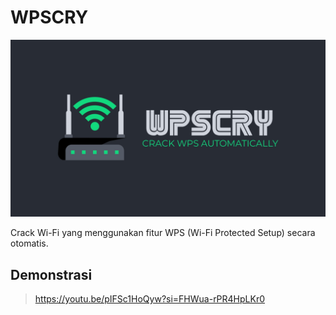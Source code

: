 # WPSCRY

![](https://github.com/fixploit03/WPSCRY/blob/main/wpscry_icon.jpg)

Crack Wi-Fi yang menggunakan fitur WPS (Wi-Fi Protected Setup) secara otomatis. 

## Demonstrasi 

> https://youtu.be/pIFSc1HoQyw?si=FHWua-rPR4HpLKr0
